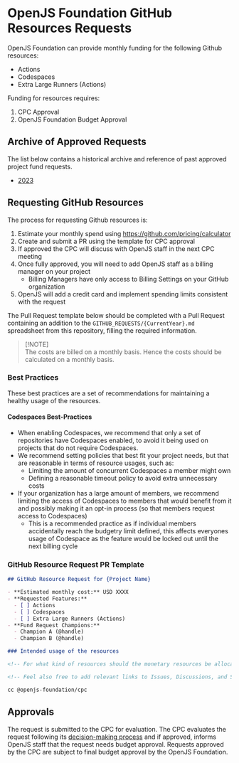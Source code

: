 # OpenJS Foundation GitHub Resources Requests

OpenJS Foundation can provide monthly funding for the following Github resources:

- Actions
- Codespaces
- Extra Large Runners (Actions)

Funding for resources requires:

1. CPC Approval
2. OpenJS Foundation Budget Approval

## Archive of Approved Requests

The list below contains a historical archive and reference of past approved project fund requests.

- [2023](./GITHUB_REQUESTS/2023.md)

## Requesting GitHub Resources

The process for requesting Github resources is:

1. Estimate your monthly spend using https://github.com/pricing/calculator
1. Create and submit a PR using the template for CPC approval
1. If approved the CPC will discuss with OpenJS staff in the next CPC meeting
1. Once fully approved, you will need to add OpenJS staff as a billing manager on your project
    - Billing Managers have only access to Billing Settings on your GitHub organization
1. OpenJS will add a credit card and implement spending limits consistent with the request

The Pull Request template below should be completed with a Pull Request containing an addition to the `GITHUB_REQUESTS/{CurrentYear}.md` spreadsheet from this repository, filling the required information.

> [!NOTE]\
> The costs are billed on a monthly basis. Hence the costs should be calculated on a monthly basis.

### Best Practices

These best practices are a set of recommendations for maintaining a healthy usage of the resources.

#### Codespaces Best-Practices

- When enabling Codespaces, we recommend that only a set of repositories have Codespaces enabled, to avoid it being used on projects that do not require Codespaces.
- We recommend setting policies that best fit your project needs, but that are reasonable in terms of resource usages, such as:
  - Limiting the amount of concurrent Codespaces a member might own
  - Defining a reasonable timeout policy to avoid extra unnecessary costs
- If your organization has a large amount of members, we recommend limiting the access of Codespaces to members that would benefit from it and possibly making it an opt-in process (so that members request access to Codespaces)
  - This is a recommended practice as if individual members accidentally reach the budgetry limit defined, this affects everyones usage of Codespace as the feature would be locked out until the next billing cycle

### GitHub Resource Request PR Template

```md
## GitHub Resource Request for {Project Name}

- **Estimated monthly cost:** USD XXXX
- **Requested Features:**
  - [ ] Actions
  - [ ] Codespaces
  - [ ] Extra Large Runners (Actions)
- **Fund Request Champions:**
  - Champion A (@handle)
  - Champion B (@handle)

### Intended usage of the resources

<!-- For what kind of resources should the monetary resources be allocated how are they intended to be used -->

<!-- Feel also free to add relevant links to Issues, Discussions, and Slack threads -->

cc @openjs-foundation/cpc
```

## Approvals

The request is submitted to the CPC for evaluation.
The CPC evaluates the request following its [decision-making process](https://github.com/openjs-foundation/cross-project-council/blob/main/CPC-CHARTER.md#section-9-decision-making) and if approved, informs OpenJS staff that the request needs budget approval.
Requests approved by the CPC are subject to final budget approval by the OpenJS Foundation.
